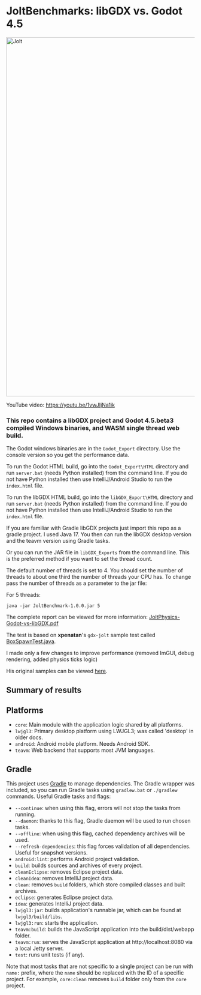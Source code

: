 # JoltBenchmarks: libGDX vs. Godot 4.5

<img width="1640" height="957" alt="Jolt" src="https://github.com/user-attachments/assets/f60df838-cc4f-4e5a-8d30-b5bda3e60f1d" />

YouTube video: https://youtu.be/1vwJIjNa1ik

### This repo contains a libGDX project and Godot 4.5.beta3 compiled Windows binaries, and WASM single thread web build.

The Godot windows binaries are in the `Godot_Export` directory.  Use the console version so you get the performance data.

To run the Godot HTML build, go into the `Godot_Export\HTML` directory and run `server.bat` (needs Python installed) from the command line.  If you do not have Python installed then use IntelliJ/Android Studio to run the `index.html` file.

To run the libGDX HTML build, go into the `libGDX_Export\HTML` directory and run `server.bat` (needs Python installed) from the command line.  If you do not have Python installed then use IntelliJ/Android Studio to run the `index.html` file.

If you are familiar with Gradle libGDX projects just import this repo as a gradle project.  I used Java 17.  You then can run the libGDX desktop version and the teavm version using Gradle tasks.

Or you can run the JAR file in `libGDX_Exports` from the command line.  This is the preferred method if you want to set the thread count. 

The default number of threads is set to 4. You should set the number of threads to about one third the number of threads your CPU has. 
To change pass the number of threads as a parameter to the jar file:

For 5 threads:
```
java -jar JoltBenchmark-1.0.0.jar 5
```

The complete report can be viewed for more information: [JoltPhysics-Godot-vs-libGDX.pdf](https://github.com/antzGames/Jolt-libGDX-vs-Godot/blob/master/JoltPhysics-Godot-vs-libGDX.pdf)

The test is based on **xpenatan**'s `gdx-jolt` sample test called [BoxSpawnTest.java](https://github.com/xpenatan/gdx-jolt/blob/master/examples/samples/core/src/main/java/jolt/example/samples/app/tests/playground/box/BoxSpawnTest.java).

I made only a few changes to improve performance (removed ImGUI, debug rendering, added physics ticks logic)

His original samples can be viewed [here](https://xpenatan.github.io/gdx-jolt/examples/samples/).

## Summary of results



## Platforms

- `core`: Main module with the application logic shared by all platforms.
- `lwjgl3`: Primary desktop platform using LWJGL3; was called 'desktop' in older docs.
- `android`: Android mobile platform. Needs Android SDK.
- `teavm`: Web backend that supports most JVM languages.

## Gradle

This project uses [Gradle](https://gradle.org/) to manage dependencies.
The Gradle wrapper was included, so you can run Gradle tasks using `gradlew.bat` or `./gradlew` commands.
Useful Gradle tasks and flags:

- `--continue`: when using this flag, errors will not stop the tasks from running.
- `--daemon`: thanks to this flag, Gradle daemon will be used to run chosen tasks.
- `--offline`: when using this flag, cached dependency archives will be used.
- `--refresh-dependencies`: this flag forces validation of all dependencies. Useful for snapshot versions.
- `android:lint`: performs Android project validation.
- `build`: builds sources and archives of every project.
- `cleanEclipse`: removes Eclipse project data.
- `cleanIdea`: removes IntelliJ project data.
- `clean`: removes `build` folders, which store compiled classes and built archives.
- `eclipse`: generates Eclipse project data.
- `idea`: generates IntelliJ project data.
- `lwjgl3:jar`: builds application's runnable jar, which can be found at `lwjgl3/build/libs`.
- `lwjgl3:run`: starts the application.
- `teavm:build`: builds the JavaScript application into the build/dist/webapp folder.
- `teavm:run`: serves the JavaScript application at http://localhost:8080 via a local Jetty server.
- `test`: runs unit tests (if any).

Note that most tasks that are not specific to a single project can be run with `name:` prefix, where the `name` should be replaced with the ID of a specific project.
For example, `core:clean` removes `build` folder only from the `core` project.
